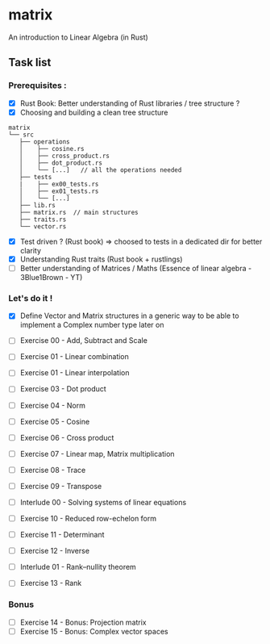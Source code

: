 # matrix
An introduction to Linear Algebra (in Rust)

## Task list

### Prerequisites :
- [x] Rust Book: Better understanding of Rust libraries / tree structure ?
- [x] Choosing and building a clean tree structure

```
matrix
└── src
   ├── operations
   │    ├── cosine.rs
   │    ├── cross_product.rs
   │    ├── dot_product.rs
   │    └── [...]   // all the operations needed
   ├── tests
   |    ├── ex00_tests.rs 
   │    ├── ex01_tests.rs
   │    └── [...]   
   ├── lib.rs
   ├── matrix.rs  // main structures
   ├── traits.rs
   └── vector.rs
```

- [x] Test driven ? (Rust book) => choosed to tests in a dedicated dir for better clarity
- [x] Understanding Rust traits (Rust book + rustlings)
- [ ] Better understanding of Matrices / Maths (Essence of linear algebra - 3Blue1Brown - YT)

### Let's do it !
- [x] Define Vector and Matrix structures in a generic way to be able to implement a Complex number type later on

- [ ] Exercise 00 - Add, Subtract and Scale
- [ ] Exercise 01 - Linear combination
- [ ] Exercise 01 - Linear interpolation
- [ ] Exercise 03 - Dot product
- [ ] Exercise 04 - Norm
- [ ] Exercise 05 - Cosine
- [ ] Exercise 06 - Cross product
- [ ] Exercise 07 - Linear map, Matrix multiplication
- [ ] Exercise 08 - Trace
- [ ] Exercise 09 - Transpose
- [ ] Interlude 00 - Solving systems of linear equations
- [ ] Exercise 10 - Reduced row-echelon form
- [ ] Exercise 11 - Determinant
- [ ] Exercise 12 - Inverse
- [ ] Interlude 01 - Rank–nullity theorem
- [ ] Exercise 13 - Rank

### Bonus
- [ ] Exercise 14 - Bonus: Projection matrix
- [ ] Exercise 15 - Bonus: Complex vector spaces
